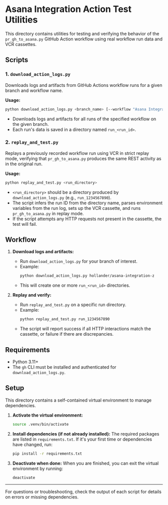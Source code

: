 # Asana Integration Action Test Utilities

This directory contains utilities for testing and verifying the behavior of the `pr_gh_to_asana.py` GitHub Action workflow using real workflow run data and VCR cassettes.

## Scripts

### 1. `download_action_logs.py`

Downloads logs and artifacts from GitHub Actions workflow runs for a given branch and workflow name.

**Usage:**

```sh
python download_action_logs.py <branch_name> [--workflow "Asana Integration"]
```

- Downloads logs and artifacts for all runs of the specified workflow on the given branch.
- Each run's data is saved in a directory named `run_<run_id>`.

### 2. `replay_and_test.py`

Replays a previously recorded workflow run using VCR in strict replay mode, verifying that `pr_gh_to_asana.py` produces the same REST activity as in the original run.

**Usage:**

```sh
python replay_and_test.py <run_directory>
```

- `<run_directory>` should be a directory produced by `download_action_logs.py` (e.g., `run_1234567890`).
- The script infers the run ID from the directory name, parses environment variables from the run log, sets up the VCR cassette, and runs `pr_gh_to_asana.py` in replay mode.
- If the script attempts any HTTP requests not present in the cassette, the test will fail.

## Workflow

1. **Download logs and artifacts:**
   - Run `download_action_logs.py` for your branch of interest.
   - Example:
     ```sh
     python download_action_logs.py hollander/asana-integration-z
     ```
   - This will create one or more `run_<run_id>` directories.

2. **Replay and verify:**
   - Run `replay_and_test.py` on a specific run directory.
   - Example:
     ```sh
     python replay_and_test.py run_1234567890
     ```
   - The script will report success if all HTTP interactions match the cassette, or failure if there are discrepancies.

## Requirements

- Python 3.11+
- The `gh` CLI must be installed and authenticated for `download_action_logs.py`.

## Setup

This directory contains a self-contained virtual environment to manage dependencies.

1. **Activate the virtual environment:**
   ```sh
   source .venv/bin/activate
   ```
2. **Install dependencies (if not already installed):**
   The required packages are listed in `requirements.txt`. If it's your first time or dependencies have changed, run:
   ```sh
   pip install -r requirements.txt
   ```
3. **Deactivate when done:**
    When you are finished, you can exit the virtual environment by running:
    ```sh
    deactivate
    ```

---

For questions or troubleshooting, check the output of each script for details on errors or missing dependencies.

